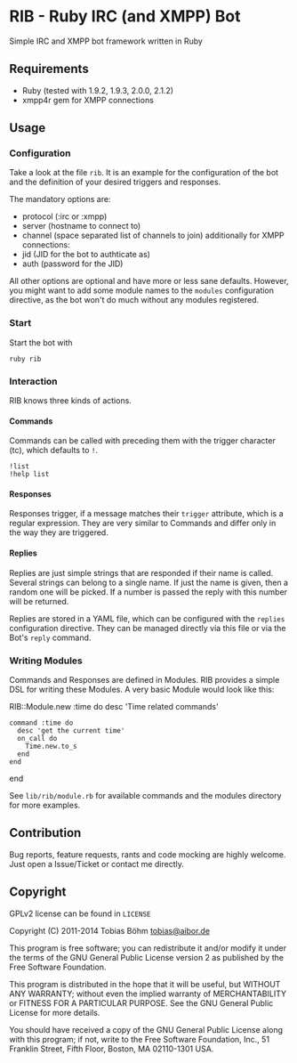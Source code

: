 RIB - Ruby IRC (and XMPP) Bot
=============================

Simple IRC and XMPP bot framework written in Ruby


## Requirements

* Ruby (tested with 1.9.2, 1.9.3, 2.0.0, 2.1.2)
* xmpp4r gem for XMPP connections


## Usage

### Configuration

Take a look at the file `rib`. It is an example for the configuration of
the bot and the definition of your desired triggers and responses.

The mandatory options are:

* protocol  (:irc or :xmpp)
* server    (hostname to connect to)
* channel   (space separated list of channels to join)
additionally for XMPP connections:
* jid       (JID for the bot to authticate as)
* auth      (password for the JID)

All other options are optional and have more or less sane defaults.
However, you might want to add some module names to the `modules`
configuration directive, as the bot won't do much without any modules
registered.


### Start

Start the bot with

    ruby rib


### Interaction

RIB knows three kinds of actions.

#### Commands

Commands can be called with preceding them with the trigger character
(tc), which defaults to `!`.

    !list
    !help list


#### Responses

Responses trigger, if a message matches their `trigger` attribute,
which is a regular expression. They are very similar to Commands and
differ only in the way they are triggered.


#### Replies

Replies are just simple strings that are responded if their name is
called. Several strings can belong to a single name. If just the name
is given, then a random one will be picked. If a number is passed the
reply with this number will be returned.

Replies are stored in a YAML file, which can be configured with the
`replies` configuration directive. They can be managed directly via
this file or via the Bot's `reply` command.


### Writing Modules

Commands and Responses are defined in Modules. RIB provides a simple
DSL for writing these Modules. A very basic Module
would look like this:

  RIB::Module.new :time do
    desc 'Time related commands'

    command :time do
      desc 'get the current time'
      on_call do
        Time.new.to_s
      end
    end

  end

See `lib/rib/module.rb` for available commands and the modules directory
for more examples.


## Contribution

Bug reports, feature requests, rants and code mocking are highly
welcome. Just open a Issue/Ticket or contact me directly.


## Copyright

GPLv2 license can be found in `LICENSE`


Copyright (C) 2011-2014    Tobias Böhm <tobias@aibor.de>

This program is free software; you can redistribute it and/or modify
it under the terms of the GNU General Public License version 2 as
published by the Free Software Foundation.

This program is distributed in the hope that it will be useful,
but WITHOUT ANY WARRANTY; without even the implied warranty of
MERCHANTABILITY or FITNESS FOR A PARTICULAR PURPOSE.  See the
GNU General Public License for more details.

You should have received a copy of the GNU General Public License along
with this program; if not, write to the Free Software Foundation, Inc.,
51 Franklin Street, Fifth Floor, Boston, MA 02110-1301 USA.
